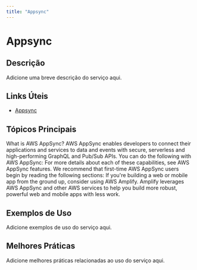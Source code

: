 ```yaml
---
title: "Appsync"
---
```


# Appsync

## Descrição

Adicione uma breve descrição do serviço aqui.

## Links Úteis

- [Appsync](https://docs.aws.amazon.com/appsync/latest/devguide/what-is-appsync.html)

## Tópicos Principais

What is AWS AppSync?
AWS AppSync enables developers to connect their applications and services to data and
    events with secure, serverless and high-performing GraphQL and Pub/Sub APIs. You can do the
    following with AWS AppSync:
For more details about each of these capabilities, see AWS AppSync features.
We recommend that first-time AWS AppSync users begin by reading the following sections:
If you're building a web or mobile app from the ground up, consider using AWS Amplify. Amplify leverages AWS AppSync and other
      AWS services to help you build more robust, powerful web and mobile apps with less
      work.

## Exemplos de Uso

Adicione exemplos de uso do serviço aqui.

## Melhores Práticas

Adicione melhores práticas relacionadas ao uso do serviço aqui.
